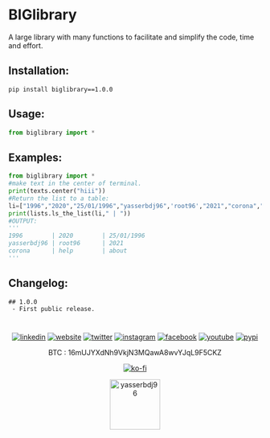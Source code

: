 
<h1>BIGlibrary</h1>

<p>A large library with many functions to facilitate and simplify the code, time and effort.</p>

<h2>Installation:</h2>

```
pip install biglibrary==1.0.0
```

<h2>Usage:</h2>

```python
from biglibrary import *

```

<h2>Examples:</h2>

```python
from biglibrary import *
#make text in the center of terminal.
print(texts.center("hiii"))
#Return the list to a table:
li=["1996","2020","25/01/1996","yasserbdj96",'root96',"2021","corona","help","about"]
print(lists.ls_the_list(li," | "))
#OUTPUT:
'''
1996        | 2020        | 25/01/1996
yasserbdj96 | root96      | 2021
corona      | help        | about
'''

```

<h2>Changelog:</h2>

```
## 1.0.0
 - First public release.

```

<h1></h1> 
   
<p align="center">
   <a href="https://www.linkedin.com/in/yasserbdj96" align="center"><img align="center" alt="linkedin" src="https://img.shields.io/badge/-LinkedIn-0e76a8?style=flat-square&logo=Linkedin&logoColor=white"></a>
   <a href="https://yasserbdj96.github.io" align="center"><img align="center" alt="website" src="https://img.shields.io/badge/Website-3b5998?style=flat-square&logo=google-chrome&logoColor=white"></a>
   <a href="https://twitter.com/yasserbdj96" align="center"><img align="center" alt="twitter" src="https://img.shields.io/badge/-Twitter-00acee?style=flat-square&logo=Twitter&logoColor=white"></a>
   <a href="https://www.instagram.com/yasserbdj96" align="center"><img align="center" alt="instagram" src="https://img.shields.io/badge/-Instagram-e4405f?style=flat-square&logo=Instagram&logoColor=white"></a>
   <a href="https://www.facebook.com/yasserbdj96" align="center"><img align="center" alt="facebook" src="https://img.shields.io/badge/-facebook-0088cc?style=flat-square&logo=facebook&logoColor=white"></a>
   <a href="https://www.youtube.com/channel/UC53dtKxc84BNPyDb51rtRPg" align="center"><img align="center" alt="youtube" src="https://img.shields.io/badge/-youtube-ea4335?style=flat-square&logo=youtube&logoColor=white"></a>
   <a href="https://pypi.org/user/yasserbdj96" align="center"><img align="center" alt="pypi" src="https://img.shields.io/badge/-pypi-efeeea?style=flat-square&logo=pypi"></a>
</p>

<p align="center">
    BTC : 16mUJYXdNh9VkjN3MQawA8wvYJqL9F5CKZ

</p>

<p align="center">
    <a align="center" href="https://ko-fi.com/L3L34CEPV">
        <img alt="ko-fi" align="center" src="https://ko-fi.com/img/githubbutton_sm.svg">
    </a>
</p>

<div align="center">
    <a href="https://yasserbdj96.github.io"><img alt="yasserbdj96" height="100" src="https://raw.githubusercontent.com/yasserbdj96/yasserbdj96/main/images/yasserbdj96.png"></a>
   <br>
    <a href="https://github.com/yasserbdj96/" align="center"><img align="center" alt="" src="https://visitor-badge.laobi.icu/badge?page_id=yasserbdj96.biglibrary"></a>
</div>
